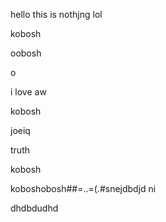 hello this is nothjng lol

kobosh

oobosh

o

i love aw

kobosh

joeiq

truth

kobosh

koboshobosh##=..=(.#snejdbdjd ni

dhdbdudhd
